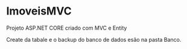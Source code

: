 # ImoveisMVC
Projeto ASP.NET CORE criado com MVC e Entity


Create da tabale e o backup do banco de dados esão na pasta Banco.
